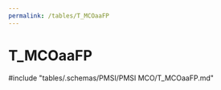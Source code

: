 ```yaml
---
permalink: /tables/T_MCOaaFP
---
```

# T\_MCOaaFP
<!-- SPDX-License-Identifier: MPL-2.0 -->

<!-- ATTENTION : Ne pas supprimer ou modifier la ligne ci-dessous -->
#include "tables/.schemas/PMSI/PMSI MCO/T_MCOaaFP.md"
<!-- ATTENTION : Ne pas supprimer ou modifier la ligne ci-dessus -->
